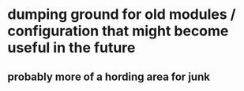 # dumping ground for old modules / configuration that might become useful in the future
## probably more of a hording area for junk

